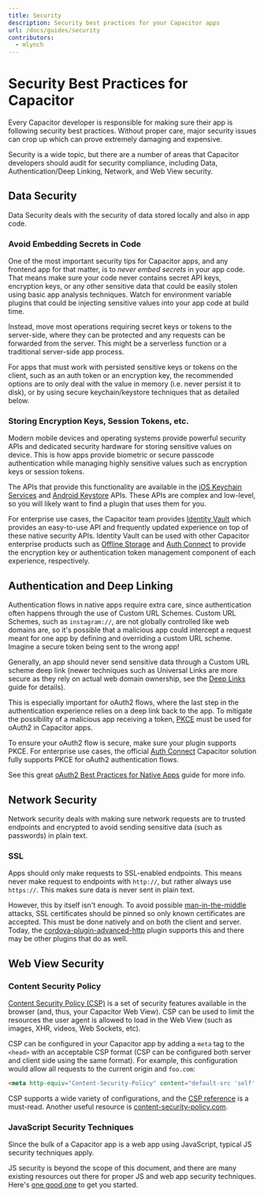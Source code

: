 ```yaml
---
title: Security
description: Security best practices for your Capacitor apps
url: /docs/guides/security
contributors:
  - mlynch
---
```


# Security Best Practices for Capacitor

Every Capacitor developer is responsible for making sure their app is following security best practices. Without proper care, major security issues can crop up which can prove extremely damaging and expensive.

Security is a wide topic, but there are a number of areas that Capacitor developers should audit for security compliance, including Data, Authentication/Deep Linking, Network, and Web View security.

## Data Security

Data Security deals with the security of data stored locally and also in app code.

### Avoid Embedding Secrets in Code

One of the most important security tips for Capacitor apps, and any frontend app for that matter, is to _never embed secrets_ in your app code. That means make sure your code never contains secret API keys, encryption keys, or any other sensitive data that could be easily stolen using basic app analysis techniques. Watch for environment variable plugins that could be injecting sensitive values into your app code at build time.

Instead, move most operations requiring secret keys or tokens to the server-side, where they can be protected and any requests can be forwarded from the server. This might be a serverless function or a traditional server-side app process.

For apps that must work with persisted sensitive keys or tokens on the client, such as an auth token or an encryption key, the recommended options are to only deal with the value in memory (i.e. never persist it to disk), or by using secure keychain/keystore techniques that as detailed below.

### Storing Encryption Keys, Session Tokens, etc.

Modern mobile devices and operating systems provide powerful security APIs and dedicated security hardware for storing sensitive values on device. This is how apps provide biometric or secure passcode authentication while managing highly sensitive values such as encryption keys or session tokens.

The APIs that provide this functionality are available in the [iOS Keychain Services](https://developer.apple.com/documentation/security/keychain_services) and [Android Keystore](https://developer.android.com/training/articles/keystore) APIs. These APIs are complex and low-level, so you will likely want to find a plugin that uses them for you.

For enterprise use cases, the Capacitor team provides [Identity Vault](https://ionicframework.com/enterprise/identity-vault) which provides an easy-to-use API and frequently updated experience on top of these native security APIs. Identity Vault can be used with other Capacitor enterprise products such as [Offline Storage](https://ionicframework.com/enterprise/offline-storage) and [Auth Connect](https://ionicframework.com/enterprise/auth-connect) to provide the encryption key or authentication token management component of each experience, respectively.

## Authentication and Deep Linking

Authentication flows in native apps require extra care, since authentication often happens through the use of Custom URL Schemes. Custom URL Schemes, such as `instagram://`, are not globally controlled like web domains are, so it's possible that a malicious app could intercept a request meant for one app by defining and overriding a custom URL scheme. Imagine a secure token being sent to the wrong app!

Generally, an app should never send sensitive data through a Custom URL scheme deep link (newer techniques such as Universal Links are more secure as they rely on actual web domain ownership, see the [Deep Links](./deep-links) guide for details).

This is especially important for oAuth2 flows, where the last step in the authentication experience relies on a deep link back to the app. To mitigate the possibility of a malicious app receiving a token, [PKCE](https://oauth.net/2/pkce/) must be used for oAuth2 in Capacitor apps.

To ensure your oAuth2 flow is secure, make sure your plugin supports PKCE. For enterprise use cases, the official [Auth Connect](https://ionicframework.com/enterprise/auth-connect) Capacitor solution fully supports PKCE for oAuth2 authentication flows.

See this great [oAuth2 Best Practices for Native Apps](https://auth0.com/blog/oauth-2-best-practices-for-native-apps/) guide for more info.

## Network Security

Network security deals with making sure network requests are to trusted endpoints and encrypted to avoid sending sensitive data (such as passwords) in plain text.

### SSL

Apps should only make requests to SSL-enabled endpoints. This means never make request to endpoints with `http://`, but rather always use `https://`. This makes sure data is never sent in plain text.

However, this by itself isn't enough. To avoid possible [man-in-the-middle](https://en.wikipedia.org/wiki/Man-in-the-middle_attack) attacks, SSL certificates should be pinned so only known certificates are accepted. This must be done natively and on both the client and server. Today, the [cordova-plugin-advanced-http](https://github.com/silkimen/cordova-plugin-advanced-http) plugin supports this and there may be other plugins that do as well.

## Web View Security

### Content Security Policy

[Content Security Policy (CSP)](https://developer.mozilla.org/en-US/docs/Web/HTTP/CSP) is a set of security features available in the browser (and, thus, your Capacitor Web View). CSP can be used to limit the resources the user agent is allowed to load in the Web View (such as images, XHR, videos, Web Sockets, etc).

CSP can be configured in your Capacitor app by adding a `meta` tag to the `<head>` with an acceptable CSP format (CSP can be configured both server and client side using the same format). For example, this configuration would allow all requests to the current origin and `foo.com`:

```html
<meta http-equiv="Content-Security-Policy" content="default-src 'self' foo.com">
```

CSP supports a wide variety of configurations, and the [CSP reference](https://developer.mozilla.org/en-US/docs/Web/HTTP/CSP) is a must-read. Another useful resource is [content-security-policy.com](https://content-security-policy.com/).

### JavaScript Security Techniques

Since the bulk of a Capacitor app is a web app using JavaScript, typical JS security techniques apply.

JS security is beyond the scope of this document, and there are many existing resources out there for proper JS and web app security techniques. Here's [one good one](https://wpengine.com/resources/javascript-security/) to get you started.
